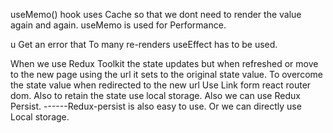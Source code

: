 useMemo() hook uses Cache so that we dont need to render the value again and again.
useMemo is used for Performance.


u Get an error that To many re-renders
useEffect has to be used.


When we use Redux Toolkit the state updates but when refreshed or move to the new page using the url it sets to the original state value.
To overcome the state value when redirected to the new url Use Link form react router dom.
Also to retain the state use local storage.
Also we can use Redux Persist. ------Redux-persist is also easy to use. Or we can directly use Local storage.

